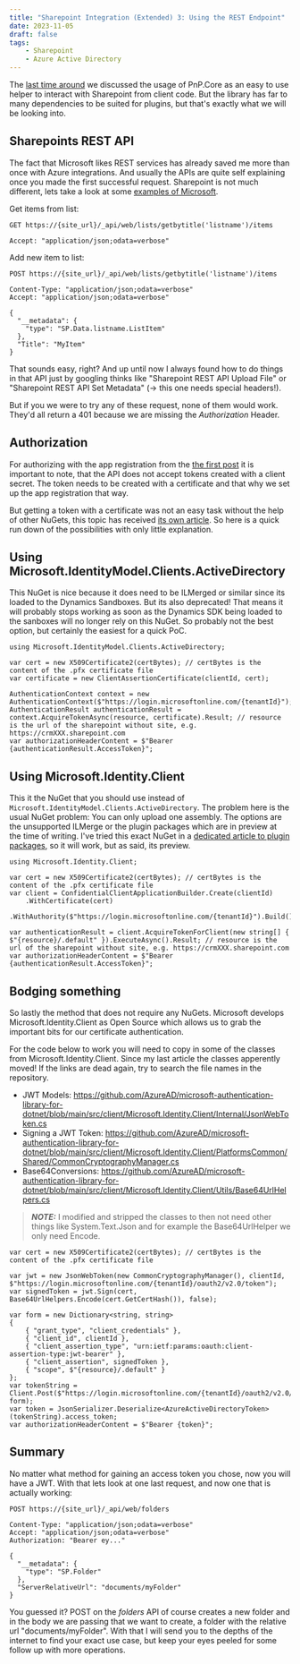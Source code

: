 ```yaml
---
title: "Sharepoint Integration (Extended) 3: Using the REST Endpoint"
date: 2023-11-05
draft: false
tags:
    - Sharepoint
    - Azure Active Directory
---
```


The [last time around](/post/sharepoint/custom/pnpcore) we discussed the usage of PnP.Core as an easy to use helper to interact with Sharepoint from client code. But the library has far to many dependencies to be suited for plugins, but that's exactly what we will be looking into.

## Sharepoints REST API
The fact that Microsoft likes REST services has already saved me more than once with Azure integrations. And usually the APIs are quite self explaining once you made the first successful request.
Sharepoint is not much different, lets take a look at some [examples of Microsoft](https://learn.microsoft.com/en-us/sharepoint/dev/sp-add-ins/get-to-know-the-sharepoint-rest-service?tabs=csom#sharepoint-rest-endpoint-examples).

Get items from list: 
```
GET https://{site_url}/_api/web/lists/getbytitle('listname')/items

Accept: "application/json;odata=verbose"
```

Add new item to list: 
```
POST https://{site_url}/_api/web/lists/getbytitle('listname')/items

Content-Type: "application/json;odata=verbose"
Accept: "application/json;odata=verbose"

{
  "__metadata": {
    "type": "SP.Data.listname.ListItem"
  },
  "Title": "MyItem"
}
```

That sounds easy, right? And up until now I always found how to do things in that API just by googling thinks like "Sharepoint REST API Upload File" or "Sharepoint REST API Set Metadata" (-> this one needs special headers!).

But if you we were to try any of these request, none of them would work. They'd all return a 401 because we are missing the _Authorization_ Header. 

## Authorization
For authorizing with the app registration from the [the first post](/post/sharepoint/custom/appregistration) it is important to note, that the API does not accept tokens created with a client secret. The token needs to be created with a certificate and that why we set up the app registration that way.

But getting a token with a certificate was not an easy task without the help of other NuGets, this topic has received [its own article](/post/other/certificate-authentication). So here is a quick run down of the possibilities with only little explanation.

## Using Microsoft.IdentityModel.Clients.ActiveDirectory
This NuGet is nice because it does need to be ILMerged or similar since its loaded to the Dynamics Sandboxes. But its also deprecated! That means it will probably stops working as soon as the Dynamics SDK being loaded to the sanboxes will no longer rely on this NuGet. So probably not the best option, but certainly the easiest for a quick PoC.

```
using Microsoft.IdentityModel.Clients.ActiveDirectory;

var cert = new X509Certificate2(certBytes); // certBytes is the content of the .pfx certificate file
var certificate = new ClientAssertionCertificate(clientId, cert);

AuthenticationContext context = new AuthenticationContext($"https://login.microsoftonline.com/{tenantId}");
AuthenticationResult authenticationResult = context.AcquireTokenAsync(resource, certificate).Result; // resource is the url of the sharepoint without site, e.g. https://crmXXX.sharepoint.com
var authorizationHeaderContent = $"Bearer {authenticationResult.AccessToken}";
```

## Using Microsoft.Identity.Client
This it the NuGet that you should use instead of `Microsoft.IdentityModel.Clients.ActiveDirectory`. The problem here is the usual NuGet problem: You can only upload one assembly. The options are the unsupported ILMerge or the plugin packages which are in preview at the time of writing. I've tried this exact NuGet in a [dedicated article to plugin packages](/post/my-first-shot/plugin-packages), so it will work, but as said, its preview.

```
using Microsoft.Identity.Client;

var cert = new X509Certificate2(certBytes); // certBytes is the content of the .pfx certificate file
var client = ConfidentialClientApplicationBuilder.Create(clientId)
    .WithCertificate(cert)
    .WithAuthority($"https://login.microsoftonline.com/{tenantId}").Build();

var authenticationResult = client.AcquireTokenForClient(new string[] { $"{resource}/.default" }).ExecuteAsync().Result; // resource is the url of the sharepoint without site, e.g. https://crmXXX.sharepoint.com
var authorizationHeaderContent = $"Bearer {authenticationResult.AccessToken}";
```

## Bodging something
So lastly the method that does not require any NuGets. Microsoft develops Microsoft.Identity.Client as Open Source which allows us to grab the important bits for our certificate authentication.

For the code below to work you will need to copy in some of the classes from Microsoft.Identity.Client.
Since my last article the classes apperently moved! If the links are dead again, try to search the file names in the repository.
- JWT Models: https://github.com/AzureAD/microsoft-authentication-library-for-dotnet/blob/main/src/client/Microsoft.Identity.Client/Internal/JsonWebToken.cs
- Signing a JWT Token: https://github.com/AzureAD/microsoft-authentication-library-for-dotnet/blob/main/src/client/Microsoft.Identity.Client/PlatformsCommon/Shared/CommonCryptographyManager.cs
- Base64Conversions: https://github.com/AzureAD/microsoft-authentication-library-for-dotnet/blob/main/src/client/Microsoft.Identity.Client/Utils/Base64UrlHelpers.cs

> **_NOTE:_** I modified and stripped the classes to then not need other things like System.Text.Json and for example the Base64UrlHelper we only need Encode.

```
var cert = new X509Certificate2(certBytes); // certBytes is the content of the .pfx certificate file

var jwt = new JsonWebToken(new CommonCryptographyManager(), clientId, $"https://login.microsoftonline.com/{tenantId}/oauth2/v2.0/token");
var signedToken = jwt.Sign(cert, Base64UrlHelpers.Encode(cert.GetCertHash()), false);

var form = new Dictionary<string, string>
{
    { "grant_type", "client_credentials" },
    { "client_id", clientId },
    { "client_assertion_type", "urn:ietf:params:oauth:client-assertion-type:jwt-bearer" },
    { "client_assertion", signedToken },
    { "scope", $"{resource}/.default" }
};
var tokenString = Client.Post($"https://login.microsoftonline.com/{tenantId}/oauth2/v2.0/token", form);
var token = JsonSerializer.Deserialize<AzureActiveDirectoryToken>(tokenString).access_token;
var authorizationHeaderContent = $"Bearer {token}";
```

## Summary
No matter what method for gaining an access token you chose, now you will have a JWT. With that lets look at one last request, and now one that is actually working:
```
POST https://{site_url}/_api/web/folders

Content-Type: "application/json;odata=verbose"
Accept: "application/json;odata=verbose"
Authorization: "Bearer ey..."

{
  "__metadata": {
    "type": "SP.Folder"
  },
  "ServerRelativeUrl": "documents/myFolder"
}
```
You guessed it? POST on the _folders_ API of course creates a new folder and in the body we are passing that we want to create, a folder with the relative url "documents/myFolder". 
With that I will send you to the depths of the internet to find your exact use case, but keep your eyes peeled for some follow up with more operations.